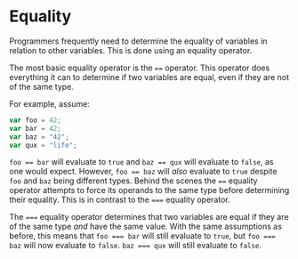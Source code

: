 # Equality

Programmers frequently need to determine the equality of variables in relation to other variables. This is done using an equality operator.

The most basic equality operator is the `==` operator. This operator does everything it can to determine if two variables are equal, even if they are not of the same type.

For example, assume:

```javascript
var foo = 42;
var bar = 42;
var baz = "42";
var qux = "life";
```

`foo == bar` will evaluate to `true` and `baz == qux` will evaluate to `false`, as one would expect. However, `foo == baz` will _also_ evaluate to `true` despite `foo` and `baz` being different types. Behind the scenes the `==` equality operator attempts to force its operands to the same type before determining their equality. This is in contrast to the `===` equality operator.

The `===` equality operator determines that two variables are equal if they are of the same type _and_ have the same value. With the same assumptions as before, this means that `foo === bar` will still evaluate to `true`, but `foo === baz` will now evaluate to `false`. `baz === qux` will still evaluate to `false`.
